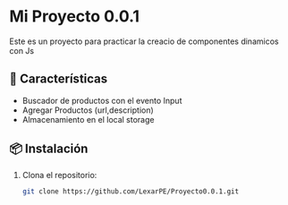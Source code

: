 # Mi Proyecto 0.0.1

Este es un proyecto para practicar la creacio de componentes dinamicos con Js

## 🚀 Características
- Buscador de productos con el evento Input
- Agregar Productos (url,description)
- Almacenamiento en el local storage

## 📦 Instalación
1. Clona el repositorio:  
   ```sh
   git clone https://github.com/LexarPE/Proyecto0.0.1.git
